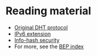# Reading material

- [Original DHT protocol](http://www.bittorrent.org/beps/bep_0005.html)
- [IPv6 extension](http://www.bittorrent.org/beps/bep_0032.html)
- [Info-hash security](http://www.bittorrent.org/beps/bep_0042.html)
- For more, see the [BEP index](http://www.bittorrent.org/beps/bep_0000.html)
